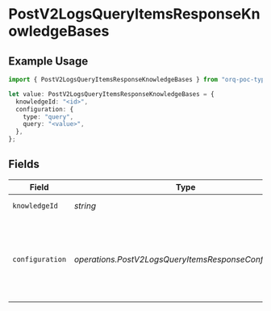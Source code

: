 # PostV2LogsQueryItemsResponseKnowledgeBases

## Example Usage

```typescript
import { PostV2LogsQueryItemsResponseKnowledgeBases } from "orq-poc-typescript-multi-env-version/models/operations";

let value: PostV2LogsQueryItemsResponseKnowledgeBases = {
  knowledgeId: "<id>",
  configuration: {
    type: "query",
    query: "<value>",
  },
};
```

## Fields

| Field                                                                                      | Type                                                                                       | Required                                                                                   | Description                                                                                |
| ------------------------------------------------------------------------------------------ | ------------------------------------------------------------------------------------------ | ------------------------------------------------------------------------------------------ | ------------------------------------------------------------------------------------------ |
| `knowledgeId`                                                                              | *string*                                                                                   | :heavy_check_mark:                                                                         | The id of the resource                                                                     |
| `configuration`                                                                            | *operations.PostV2LogsQueryItemsResponseConfiguration*                                     | :heavy_check_mark:                                                                         | Defines the configuration settings which can either be for a user message or a text entry. |